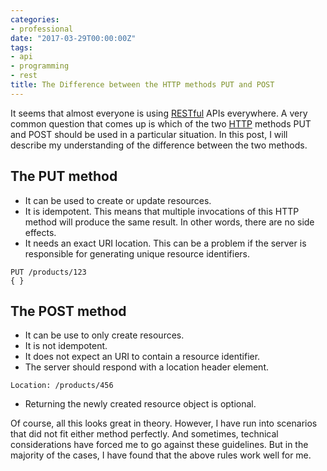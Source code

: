 ```yaml
---
categories:
- professional
date: "2017-03-29T00:00:00Z"
tags:
- api
- programming
- rest
title: The Difference between the HTTP methods PUT and POST
---
```

It seems that almost everyone is using [RESTful](https://www.ics.uci.edu/~fielding/pubs/dissertation/rest_arch_style.htm) APIs everywhere. A very common question that comes up is which of the two [HTTP](http://www.rfc-editor.org/info/rfc7230) methods PUT and POST should be used in a particular situation. In this post, I will describe my understanding of the difference between the two methods.

## The PUT method
- It can be used to create or update resources.
- It is idempotent. This means that multiple invocations of this HTTP method will produce the same result. In other words, there are no side effects.
- It needs an exact URI location. This can be a problem if the server is responsible for generating unique resource identifiers.
```
PUT /products/123
{ }
```

## The POST method
- It can be use to only create resources.
- It is not idempotent.
- It does not expect an URI to contain a resource identifier.
- The server should respond with a location header element.
```
Location: /products/456
```
- Returning the newly created resource object is optional.

Of course, all this looks great in theory. However, I have run into scenarios that did not fit either method perfectly. And sometimes, technical considerations have forced me to go against these guidelines. But in the majority of the cases, I have found that the above rules work well for me.
